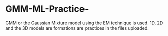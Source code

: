 # GMM-ML-Practice-
GMM or the Gaussian Mixture model using the EM technique is used. 1D, 2D and the 3D models are formations are practices in the files uploaded.
